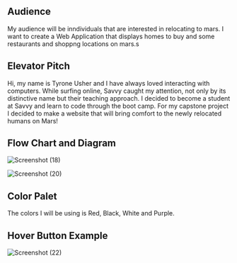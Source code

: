 


 ## Audience
 
 My audience will be inndividuals that are interested in relocating to mars. I want to create a Web Application that displays homes to buy and some restaurants and shoppng locations on mars.s

## Elevator Pitch
Hi, my name is Tyrone Usher and I have always loved interacting with computers.  While surfing online,
Savvy caught my attention, not only by its distinctive name but their teaching approach. I decided to become a 
student at Savvy and learn to code through the boot camp.  For my capstone project I decided to make a website 
that will bring comfort to the newly relocated humans on Mars!

## Flow Chart and Diagram

![Screenshot (18)](https://user-images.githubusercontent.com/86023106/124033184-408e9880-d9bf-11eb-81fb-9ccb712de2b9.png)


![Screenshot (20)](https://user-images.githubusercontent.com/86023106/124033431-8b101500-d9bf-11eb-852b-46d2ecbfcad3.png)

## Color Palet
The colors I will  be using is Red, Black, White and Purple.


## Hover Button Example
![Screenshot (22)](https://user-images.githubusercontent.com/86023106/124034311-a7608180-d9c0-11eb-8866-7cba37780380.png)





